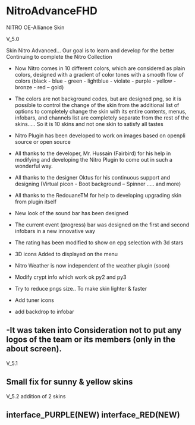# NitroAdvanceFHD
 NITRO OE-Alliance Skin 
 
V_5.0

Skin Nitro Advanced... Our goal is to learn and develop for the better
Continuing to complete the Nitro Collection
- Now Nitro comes in 10 different colors, which are considered as plain colors, designed with a gradient of color tones with a smooth flow of colors
(black - blue - green - lightblue - violate - purple - yellow - bronze - red – gold)

- The colors are not background codes, but are designed png, so it is possible to control the change of the skin from the additional list of options to completely change the skin
 with its entire contents, menus, infobars, and channels list are completely separate from the rest of the skins..... 
 So it is 10 skins and not one skin to satisfy all tastes

- Nitro Plugin has been developed to work on images based on openpli source or open source

- All thanks to the developer, Mr. Hussain (Fairbird) for his help in modifying and developing the Nitro Plugin to come out in such a wonderful way.
- All thanks to the designer Oktus for his continuous support and designing (Virtual picon - Boot background – Spinner ….. and more)
- All thanks to the RedouaneTM for help to developing upgrading skin from plugin itself

- New look of the sound bar has been designed
- The current event (progress) bar was designed on the first and second infobars in a new innovative way
- The rating has been modified to show on epg selection with 3d stars
- 3D icons Added to displayed on the menu
- Nitro Weather is now independent of the weather plugin (soon)
- Modify crypt info which work ok py2 and py3
- Try to reduce pngs size.. To make skin lighter & faster 
- Add tuner icons
- add backdrop to infobar

-It was taken into Consideration not to put any logos of the team or its members (only in the about screen).
----------------------------------------------------------------------------------------------------------
V_5.1

Small fix for sunny & yellow skins
----------------------------------------------------------------------------------------------------------
V_5.2
addition of 2 skins

interface_PURPLE(NEW)
interface_RED(NEW)
----------------------------------------------------------------------------------------------------------